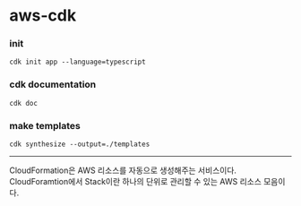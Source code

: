 # aws-cdk

### init
```
cdk init app --language=typescript
```

### cdk documentation
```
cdk doc
```

### make templates
```
cdk synthesize --output=./templates
```

<hr>
CloudFormation은 AWS 리소스를 자동으로 생성해주는 서비스이다.
CloudForamtion에서 Stack이란 하나의 단위로 관리할 수 있는 AWS 리소스 모음이다.